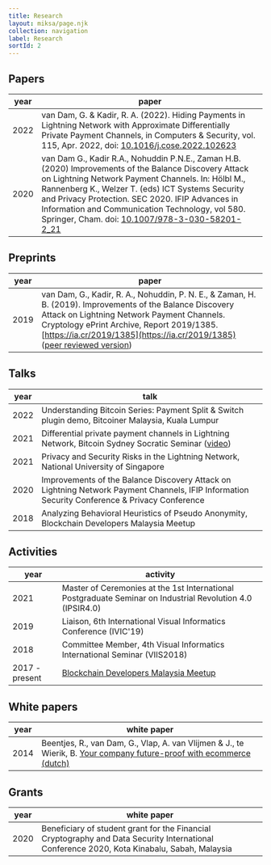 ```yaml
---
title: Research
layout: miksa/page.njk
collection: navigation
label: Research
sortId: 2
---
```


## Papers

| year | paper                                                                                                                                                                                                                |
|------|----------------------------------------------------------------------------------------------------------------------------------------------------------------------------------------------------------------------|
| 2022 | van Dam, G. & Kadir, R. A. (2022). Hiding Payments in Lightning Network with Approximate Differentially Private Payment Channels, in Computers & Security, vol. 115, Apr. 2022, doi: [10.1016/j.cose.2022.102623](https://doi.org/10.1016/j.cose.2022.102623) |                                                                                 |
| 2020 | <a name="vandam2020"></a>van Dam G., Kadir R.A., Nohuddin P.N.E., Zaman H.B. (2020) Improvements of the Balance Discovery Attack on Lightning Network Payment Channels. In: H&ouml;lbl M., Rannenberg K., Welzer T. (eds) ICT Systems Security and Privacy Protection. SEC 2020. IFIP Advances in Information and Communication Technology, vol 580. Springer, Cham. doi: [10.1007/978-3-030-58201-2_21](https://doi.org/10.1007/978-3-030-58201-2_21) |

## Preprints

| year | paper                                                                                                                                                                                                                |
|------|----------------------------------------------------------------------------------------------------------------------------------------------------------------------------------------------------------------------|
| 2019 | van Dam, G., Kadir, R. A., Nohuddin, P. N. E., & Zaman, H. B. (2019). Improvements of the Balance Discovery Attack on Lightning Network Payment Channels. Cryptology ePrint Archive, Report 2019/1385. [https://ia.cr/2019/1385](https://ia.cr/2019/1385) ([peer reviewed version](#vandam2020))|

## Talks

| year | talk                                                                                                                                                                                                                |
|------|----------------------------------------------------------------------------------------------------------------------------------------------------------------------------------------------------------------------|
| 2022 | Understanding Bitcoin Series: Payment Split & Switch plugin demo, Bitcoiner Malaysia, Kuala Lumpur |
| 2021 | Differential private payment channels in Lightning Network, Bitcoin Sydney Socratic Seminar ([video](https://rumble.com/vl31wc-differentially-private-payment-channels.html)) |
| 2021 | Privacy and Security Risks in the Lightning Network, National University of Singapore |
| 2020 | Improvements of the Balance Discovery Attack on Lightning Network Payment Channels, IFIP Information Security Conference & Privacy Conference |
| 2018 | Analyzing Behavioral Heuristics of Pseudo Anonymity, Blockchain Developers Malaysia Meetup |

## Activities

| year | activity                                                                                                                                                                                                                |
|------|----------------------------------------------------------------------------------------------------------------------------------------------------------------------------------------------------------------------|
| 2021 | Master of Ceremonies at the 1st International Postgraduate Seminar on Industrial Revolution 4.0 (IPSIR4.0) |
| 2019 | Liaison, 6th International Visual Informatics Conference (IVIC'19)|
| 2018 | Committee Member, 4th Visual Informatics International Seminar (VIIS2018)|
| 2017 - present | [Blockchain Developers Malaysia Meetup](https://www.meetup.com/blockchain-developers-malaysia) | 

## White papers

| year | white paper                                                                                                                                                                                                                |
|------|----------------------------------------------------------------------------------------------------------------------------------------------------------------------------------------------------------------------|
| 2014 | Beentjes, R., van Dam, G., Vlap, A. van Vlijmen & J., te Wierik, B. [Your company future-proof with ecommerce (dutch)](/documents/Whitepaper-e-commerce.pdf)|

## Grants

| year | white paper                                                                                                                                |
|------|--------------------------------------------------------------------------------------------------------------------------------------------|
| 2020 | Beneficiary of student grant for the Financial Cryptography and Data Security International Conference 2020, Kota Kinabalu, Sabah, Malaysia|
